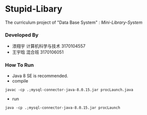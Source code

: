 # Stupid-Libary
The curriculum project of "Data Base System" :  *Mini-Library-System*

### Developed By
- 漆翔宇  计算机科学与技术  3170104557
- 王宇晗  混合班   3170106051

### How To Run
- Java 8 SE is recommended.
- compile
```shell
javac -cp .;mysql-connector-java-8.0.15.jar procLaunch.java
```
- run
```shell
java -cp .;mysql-connector-java-8.0.15.jar procLaunch
```



